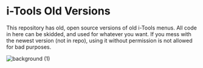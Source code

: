 # i-Tools Old Versions
This repository has old, open source versions of old i-Tools menus.
All code in here can be skidded, and used for whatever you want.
If you mess with the newest version (not in repo), using it without permission is not allowed for bad purposes.

![background (1)](https://user-images.githubusercontent.com/70281701/236700930-e77616b2-3da9-4f25-a6bc-e624e331aabe.png)
